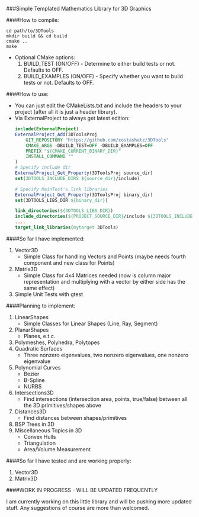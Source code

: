 ###Simple Templated Mathematics Library for 3D Graphics

####How to compile:

```
cd path/to/3DTools
mkdir build && cd build
cmake ..
make
```

* Optional CMake options:
	1. BUILD_TEST (ON/OFF) - Determine to either build tests or not. Defaults to OFF.
	2. BUILD_EXAMPLES (ON/OFF) - Specify whether you want to build tests or not. Defaults to OFF.

####How to use:

* You can just edit the CMakeLists.txt and include the headers to your project (after all it is just a header library).
* Via ExternalProject to always get latest edition:
	```cmake
	include(ExternalProject)
	ExternalProject_Add(3DToolsProj
	    GIT_REPOSITORY "https://github.com/costashatz/3DTools"
	    CMAKE_ARGS -DBUILD_TEST=OFF -DBUILD_EXAMPLES=OFF
	    PREFIX "${CMAKE_CURRENT_BINARY_DIR}"
	    INSTALL_COMMAND ""
	)
	# Specify include dir
	ExternalProject_Get_Property(3DToolsProj source_dir)
	set(3DTOOLS_INCLUDE_DIRS ${source_dir}/include)

	# Specify MainTest's link libraries
	ExternalProject_Get_Property(3DToolsProj binary_dir)
	set(3DTOOLS_LIBS_DIR ${binary_dir})

	link_directories(${3DTOOLS_LIBS_DIR})
	include_directories(${PROJECT_SOURCE_DIR}/include ${3DTOOLS_INCLUDE_DIRS})
	....
	target_link_libraries(mytarget 3DTools)
	```

####So far I have implemented:

1. Vector3D
    * Simple Class for handling Vectors and Points (maybe needs fourth component and new class for Points)
2. Matrix3D
    * Simple Class for 4x4 Matrices needed (now is column major representation and multiplying with a vector by either side has the same effect)
3. Simple Unit Tests with gtest

####Planning to implement:

1. LinearShapes
	* Simple Classes for Linear Shapes (Line, Ray, Segment)
2. PlanarShapes
	* Planes, e.t.c.
3. Polymeshes, Polyhedra, Polytopes
4. Quadratic Surfaces
	* Three nonzero eigenvalues, two nonzero eigenvalues, one nonzero eigenvalue
5. Polynomial Curves
    * Bezier
    * B-Spline
    * NURBS
6. Intersections3D
    * Find intersections (intersection area, points, true/false) between all the 3D primitives/shapes above
7. Distances3D
	* Find distances between shapes/primitives
8. BSP Trees in 3D
9. Miscellaneous Topics in 3D
    * Convex Hulls
    * Triangulation
    * Area/Volume Measurement

####So far I have tested and are working properly:

1. Vector3D
2. Matrix3D


####WORK IN PROGRESS - WILL BE UPDATED FREQUENTLY

I am currently working on this little library and will be pushing more updated stuff. Any suggestions of course are more than welcomed.